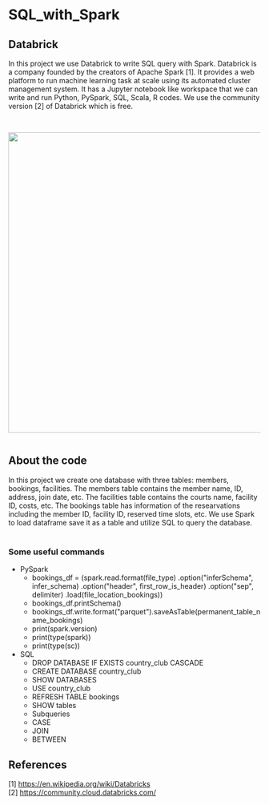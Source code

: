 # SQL_with_Spark

## Databrick
In this project we use Databrick to write SQL query with Spark. Databrick is a company founded by the creators of Apache Spark [1]. It provides a web platform to run machine learning task at scale using its automated cluster management system. It has a Jupyter notebook like workspace that we can write and run Python, PySpark, SQL, Scala, R codes. We use the community version [2] of Databrick which is free. 

<pre><p align="center">
<img src="https://user-images.githubusercontent.com/86133411/214099576-8a94568a-b370-420c-856b-f008085aafd4.png"  width="600">
</p></pre>

## About the code
In this project we create one database with three tables: members, bookings, facilities. The members table contains the member name, ID, address, join date, etc. 
The facilities table contains the courts name, facility ID, costs, etc. The bookings table has information of the researvations including the member ID, facility ID, reserved time slots, etc. We use Spark to load dataframe save it as a table and utilize SQL to query the database.  
<br/>

### Some useful commands
* PySpark 
  * bookings_df = (spark.read.format(file_type) 
                    .option("inferSchema", infer_schema) 
                    .option("header", first_row_is_header) 
                    .option("sep", delimiter) 
                    .load(file_location_bookings))
  * bookings_df.printSchema()
  * bookings_df.write.format("parquet").saveAsTable(permanent_table_name_bookings)
  * print(spark.version)
  * print(type(spark))
  * print(type(sc))
* SQL 
  * DROP DATABASE IF EXISTS country_club CASCADE
  * CREATE DATABASE country_club
  * SHOW DATABASES
  * USE country_club
  * REFRESH TABLE bookings
  * SHOW tables
  * Subqueries
  * CASE
  * JOIN
  * BETWEEN 

## References 
[1] https://en.wikipedia.org/wiki/Databricks <br>
[2] https://community.cloud.databricks.com/  <br>
